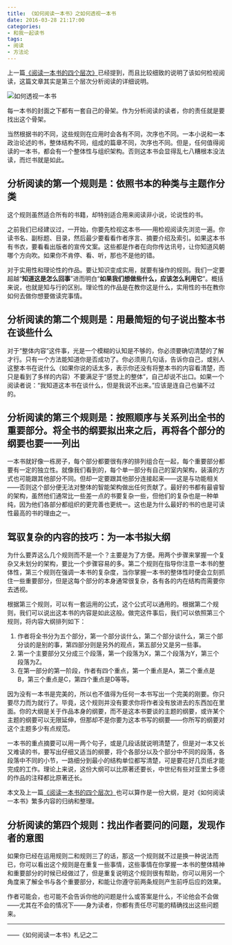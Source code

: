 ```yaml
---
title: 《如何阅读一本书》之如何透视一本书
date: 2016-03-28 21:17:00
categories:
- 和我一起读书
tags:
- 阅读
- 方法论
---
```


上一篇[《阅读一本书的四个层次》](/2016/03/26/《如何阅读一本书》之阅读一本书的四个层次/)已经提到，而且比较细致的说明了该如何检视阅读，这篇文章其实是第三个层次分析阅读的详细说明。
<!-- more -->
![如何透视一本书](http://ww1.sinaimg.cn/large/006tNc79ly1g5d7va8xjoj30yg0k90uj.jpg)

每一本书的封面之下都有一套自己的骨架。作为分析阅读的读者，你的责任就是要找出这个骨架。

当然根据书的不同，这些规则在应用时会各有不同，次序也不同。一本小说和一本政治论述的书，整体结构不同，组成的篇章不同，次序也不同。但是，任何值得阅读的一本书，都会有一个整体性与组织架构。否则这本书会显得乱七八糟根本没法读，而烂书就是如此。

## 分析阅读的第一个规则是：依照书本的种类与主题作分类
这个规则虽然适合所有的书籍，却特别适合用来阅读非小说，论说性的书。

之前我们已经建议过，一开始，你要先检视这本书——用检视阅读先浏览一遍。你读书名、副标题、目录，然后最少要看看作者序言、摘要介绍及索引。如果这本书有书衣，要看看出版者的宣传文案。这些都是作者在向你传达讯号，让你知道风朝哪个方向吹。如果你不肯停、看、听，那也不是他的错。

对于实用性和理论性的作品。要让知识变成实用，就要有操作的规则。我们一定要超越“**知道这是怎么回事**”进而明白“**如果我们想做些什么，应该怎么利用它**”。概括来说，也就是知与行的区别。理论性的作品是在教你这是什么，实用性的书在教你如何去做你想要做读完事情。

## 分析阅读的第二个规则是：用最简短的句子说出整本书在谈些什么
对于“整体内容”这件事，光是一个模糊的认知是不够的，你必须要确切清楚的了解才行。只有一个方法能知道你是否成功了。你必须用几句话，告诉你自己，或别人这整本书在说什么（如果你说的话太多，表示你还没有将整本书的内容看清楚，而只是看到了多样的内容）不要满足于“感觉上的整体”，自己却说不出口。如果一个阅读者说：“我知道这本书在谈什么，但是我说不出来。”应该是连自己也骗不过的。

## 分析阅读的第三个规则是：按照顺序与关系列出全书的重要部分。将全书的纲要拟出来之后，再将各个部分的纲要也要一一列出
一本书就好像一栋房子，每个部分都要很有序的排列组合在一起，每个重要部分都要有一定的独立性。就像我们看到的，每个单一部分有自己的室内架构，装潢的方式也可能跟其他部分不同。但却一定要跟其他部分连接起来——这是与功能相关——否则这个部分便无法对整体的智能架构做出任何贡献了。最好的书都有最睿智的架构，虽然他们通常比一些差一点的书要复杂一些，但他们的复杂也是一种单纯，因为他们各部分都组织的更完善也更统一。这也是为什么最好的书的也是可读性最高的书的理由之一。

## 驾驭复杂的内容的技巧：为一本书拟大纲
为什么要弄这么几个规则而不是一个？主要是为了方便。用两个步骤来掌握一个复杂又未划分的架构，要比一个步骤容易的多。第二个规则在指导你注意一本书的整体性，第三个规则在强调一本书的复杂度，当你掌握一本书的整体性时便会立刻抓住一些重要部分，但是这每个部分的本身通常很复杂，各有各的内在结构而需要你去透视。

根据第三个规则，可以有一套运用的公式，这个公式可以通用的。根据第二个规则，我们可以说出这本书的内容是如此这般。做完这件事后，我们可以依照第三个规则，将内容大纲排列如下：
1. 作者将全书分为五个部分，第一个部分谈什么，第二个部分谈什么，第三个部分谈的是别的事，第四部分则是另外的观点，第五部分又是另一些事。
2. 第一个主要部分又分成三个段落，第一个段落为X，第二个段落为Y，第三个段落为Z。
3. 在第一部分的第一阶段，作者有四个重点，第一个重点是A，第二个重点是B，第三个重点是C，第四个重点是D等等。

因为没有一本书是完美的，所以也不值得为任何一本书写出一个完美的刚要。你只要尽力而为就行了。毕竟，这个规则并没有要求你将作者没有放进去的东西加在里面。你的大纲是关于作品本身的纲要，而不是这本书要谈的主题的纲要，或许某个主题的纲要可以无限延伸，但那却不是你要为这本书写的纲要——你所写的纲要对这个主题多少有点规范。

一本书的重点摘要可以用一两个句子，或是几段话就说明清楚了，但是对一本又长又难读的书，要写出仔细又适当的纲要，将个各部分以及个部分中不同的段落，各段落中不同的小节，一路细分到最小的结构单位都写清楚，可是要花好几页纸才能完成的工作。理论上来说，这份大纲可以比原著还要长，中世纪有些对亚里士多德的作品的注释都比原著还长。

本文及上一篇[《阅读一本书的四个层次》](http://www.jianshu.com/p/3509ba947882)也可以算作是一份大纲，是对《如何阅读一本书》繁多内容的归纳和整理。

## 分析阅读的第四个规则：找出作者要问的问题，发现作者的意图
如果你已经在运用规则二和规则三了的话，那这一个规则就不过是换一种说法而已，你可以看出这个规则是在重复一些事情，这些事情在你掌握一本书的整体精神和重要部分的时候已经做过了，但是重复说明这个规则很有帮助，你可以用另一个角度来了解全书与各个重要部分，和能让你遵守前两条规则产生前呼后应的效果。

作者可能会，也可能不会告诉你他的问题是什么或答案是什么，不论他会不会做——尤其在不会的情况下——身为读者，你都有责任尽可能的精确找出这些问题来。

--------------------------------------
——《如何阅读一本书》札记之二
